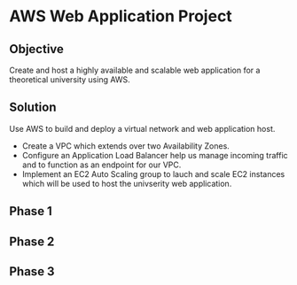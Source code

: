 # AWS Web Application Project

## Objective
Create and host a highly available and scalable web application for a theoretical university using AWS.

## Solution
Use AWS to build and deploy a virtual network and web application host.
+ Create a VPC which extends over two Availability Zones.
+ Configure an Application Load Balancer help us manage incoming traffic and to function as an endpoint for our VPC.
+ Implement an EC2 Auto Scaling group to lauch and scale EC2 instances which will be used to host the univserity web application.

## Phase 1

## Phase 2

## Phase 3

